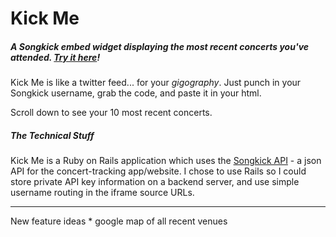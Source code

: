 # Kick Me
##### A Songkick embed widget displaying the most recent concerts you've attended. [Try it here](http://gigography.herokuapp.com/)!

Kick Me is like a twitter feed... for your *gigography*. Just punch in your Songkick username, grab the code, and paste it in your html. 

Scroll down to see your 10 most recent concerts.

##### The Technical Stuff

Kick Me is a Ruby on Rails application which uses the [Songkick API](https://www.songkick.com/) - a json API for the concert-tracking app/website. I chose to use Rails so I could store private API key information on a backend server, and use simple username routing in the iframe source URLs.

<hr>
New feature ideas
* google map of all recent venues
